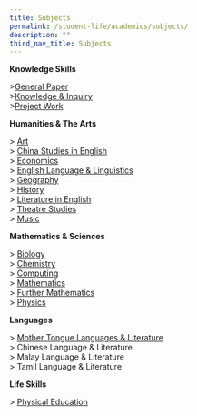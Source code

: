 ```yaml
---
title: Subjects
permalink: /student-life/academics/subjects/
description: ""
third_nav_title: Subjects
---
```

**Knowledge Skills**  

&gt;[General Paper](https://staging.dpz85m35yjlcu.amplifyapp.com/student-life/Subjects/General-Paper/)  
&gt;[Knowledge &amp; Inquiry](https://staging.dpz85m35yjlcu.amplifyapp.com/student-life/Subjects/Knowledge-and-Inquiry/)  
&gt;[Project Work](https://staging.dpz85m35yjlcu.amplifyapp.com/student-life/Subjects/Project-Work/)  


**Humanities &amp; The Arts**

&gt; [Art](https://staging.dpz85m35yjlcu.amplifyapp.com/student-life/Subjects/Higher-Art/)  
&gt; [China Studies in English](https://staging.dpz85m35yjlcu.amplifyapp.com/student-life/Subjects/China-Studies-in-English/)  
&gt; [Economics](https://staging.dpz85m35yjlcu.amplifyapp.com/student-life/Subjects/Economics/)  
&gt; [English Language &amp; Linguistics](https://staging.dpz85m35yjlcu.amplifyapp.com/student-life/Subjects/English-Language-and-Linguistics/)  
&gt; [Geography](https://staging.dpz85m35yjlcu.amplifyapp.com/student-life/Subjects/Geography/)  
&gt; [History](https://staging.dpz85m35yjlcu.amplifyapp.com/student-life/Subjects/History/)  
&gt; [Literature in English](https://staging.dpz85m35yjlcu.amplifyapp.com/student-life/Subjects/Literature-in-English/)  
&gt; [Theatre Studies](https://staging.dpz85m35yjlcu.amplifyapp.com/student-life/Subjects/Theatre-Studies/)  
&gt; [Music](https://staging.dpz85m35yjlcu.amplifyapp.com/student-life/Subjects/Music/)

  
**Mathematics &amp; Sciences**

&gt; [Biology](https://staging.dpz85m35yjlcu.amplifyapp.com/student-life/Subjects/Biology/)  
&gt; [Chemistry](https://staging.dpz85m35yjlcu.amplifyapp.com/student-life/Subjects/Chemistry/)  
&gt; [Computing](https://staging.dpz85m35yjlcu.amplifyapp.com/student-life/Subjects/Computing/)  
&gt; [Mathematics](https://staging.dpz85m35yjlcu.amplifyapp.com/student-life/Subjects/Mathematics/)  
&gt; [Further Mathematics](https://staging.dpz85m35yjlcu.amplifyapp.com/student-life/Subjects/Further-Mathematics/)  
&gt; [Physics](https://staging.dpz85m35yjlcu.amplifyapp.com/student-life/Subjects/Physics/)

  
**Languages**

&gt; [Mother Tongue Languages &amp; Literature](https://staging.dpz85m35yjlcu.amplifyapp.com/student-life/Subjects/Mother-Tongue-Languages-and-Literature/) <br>
&gt; Chinese Language &amp; Literature <br>
&gt; Malay Language &amp; Literature   <br>
&gt; Tamil Language &amp; Literature

   

**Life Skills**

&gt; [Physical Education](https://staging.dpz85m35yjlcu.amplifyapp.com/student-life/Subjects/Physical-Education/)